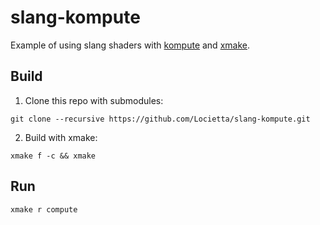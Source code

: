 # slang-kompute

Example of using slang shaders with [kompute](https://github.com/KomputeProject/kompute) and [xmake](https://xmake.io/#/).

## Build

1. Clone this repo with submodules:

```
git clone --recursive https://github.com/Locietta/slang-kompute.git
```

2. Build with xmake:

```
xmake f -c && xmake
```

## Run

```
xmake r compute
```